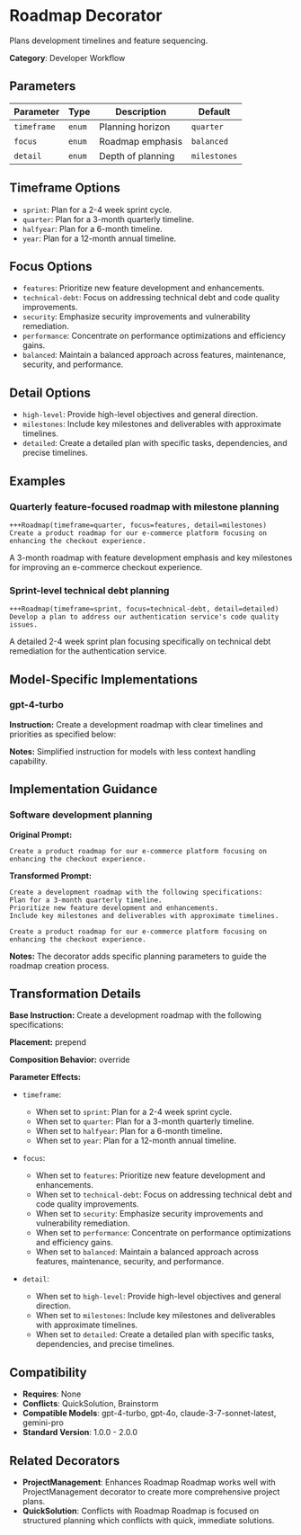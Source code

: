 # Roadmap Decorator

Plans development timelines and feature sequencing.

**Category**: Developer Workflow

## Parameters

| Parameter | Type | Description | Default |
|-----------|------|-------------|--------|
| `timeframe` | `enum` | Planning horizon | `quarter` |
| `focus` | `enum` | Roadmap emphasis | `balanced` |
| `detail` | `enum` | Depth of planning | `milestones` |

## Timeframe Options

- `sprint`: Plan for a 2-4 week sprint cycle.
- `quarter`: Plan for a 3-month quarterly timeline.
- `halfyear`: Plan for a 6-month timeline.
- `year`: Plan for a 12-month annual timeline.

## Focus Options

- `features`: Prioritize new feature development and enhancements.
- `technical-debt`: Focus on addressing technical debt and code quality improvements.
- `security`: Emphasize security improvements and vulnerability remediation.
- `performance`: Concentrate on performance optimizations and efficiency gains.
- `balanced`: Maintain a balanced approach across features, maintenance, security, and performance.

## Detail Options

- `high-level`: Provide high-level objectives and general direction.
- `milestones`: Include key milestones and deliverables with approximate timelines.
- `detailed`: Create a detailed plan with specific tasks, dependencies, and precise timelines.

## Examples

### Quarterly feature-focused roadmap with milestone planning

```
+++Roadmap(timeframe=quarter, focus=features, detail=milestones)
Create a product roadmap for our e-commerce platform focusing on enhancing the checkout experience.
```

A 3-month roadmap with feature development emphasis and key milestones for improving an e-commerce checkout experience.

### Sprint-level technical debt planning

```
+++Roadmap(timeframe=sprint, focus=technical-debt, detail=detailed)
Develop a plan to address our authentication service's code quality issues.
```

A detailed 2-4 week sprint plan focusing specifically on technical debt remediation for the authentication service.

## Model-Specific Implementations

### gpt-4-turbo

**Instruction:** Create a development roadmap with clear timelines and priorities as specified below:

**Notes:** Simplified instruction for models with less context handling capability.


## Implementation Guidance

### Software development planning

**Original Prompt:**
```
Create a product roadmap for our e-commerce platform focusing on enhancing the checkout experience.
```

**Transformed Prompt:**
```
Create a development roadmap with the following specifications:
Plan for a 3-month quarterly timeline.
Prioritize new feature development and enhancements.
Include key milestones and deliverables with approximate timelines.

Create a product roadmap for our e-commerce platform focusing on enhancing the checkout experience.
```

**Notes:** The decorator adds specific planning parameters to guide the roadmap creation process.

## Transformation Details

**Base Instruction:** Create a development roadmap with the following specifications:

**Placement:** prepend

**Composition Behavior:** override

**Parameter Effects:**

- `timeframe`:
  - When set to `sprint`: Plan for a 2-4 week sprint cycle.
  - When set to `quarter`: Plan for a 3-month quarterly timeline.
  - When set to `halfyear`: Plan for a 6-month timeline.
  - When set to `year`: Plan for a 12-month annual timeline.

- `focus`:
  - When set to `features`: Prioritize new feature development and enhancements.
  - When set to `technical-debt`: Focus on addressing technical debt and code quality improvements.
  - When set to `security`: Emphasize security improvements and vulnerability remediation.
  - When set to `performance`: Concentrate on performance optimizations and efficiency gains.
  - When set to `balanced`: Maintain a balanced approach across features, maintenance, security, and performance.

- `detail`:
  - When set to `high-level`: Provide high-level objectives and general direction.
  - When set to `milestones`: Include key milestones and deliverables with approximate timelines.
  - When set to `detailed`: Create a detailed plan with specific tasks, dependencies, and precise timelines.

## Compatibility

- **Requires**: None
- **Conflicts**: QuickSolution, Brainstorm
- **Compatible Models**: gpt-4-turbo, gpt-4o, claude-3-7-sonnet-latest, gemini-pro
- **Standard Version**: 1.0.0 - 2.0.0

## Related Decorators

- **ProjectManagement**: Enhances Roadmap Roadmap works well with ProjectManagement decorator to create more comprehensive project plans.
- **QuickSolution**: Conflicts with Roadmap Roadmap is focused on structured planning which conflicts with quick, immediate solutions.
